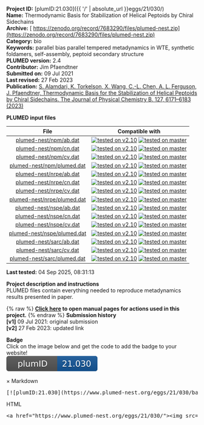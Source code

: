 **Project ID:** [plumID:21.030]({{ '/' | absolute_url }}eggs/21/030/)  
**Name:**  Thermodynamic Basis for Stabilization of Helical Peptoids by Chiral Sidechains  
**Archive:** [ https://zenodo.org/record/7683290/files/plumed-nest.zip](https://zenodo.org/record/7683290/files/plumed-nest.zip)  
**Category:**  bio  
**Keywords:**  parallel bias parallel tempered metadynamics in WTE, synthetic foldamers, self-assembly, peptoid secondary structure  
**PLUMED version:**  2.4  
**Contributor:**  Jim Pfaendtner  
**Submitted on:** 09 Jul 2021  
**Last revised:** 27 Feb 2023  
**Publication:** [S. Alamdari, K. Torkelson, X. Wang, C.-L. Chen, A. L. Ferguson, J. Pfaendtner, Thermodynamic Basis for the Stabilization of Helical Peptoids by Chiral Sidechains. The Journal of Physical Chemistry B. 127, 6171–6183 (2023)](http://dx.doi.org/10.1021/acs.jpcb.3c01913)  
  
**PLUMED input files**  
  
| File     | Compatible with |  
|:--------:|:--------:|  
| [plumed-nest/npm/ab.dat](./data/plumed-nest/npm/ab.dat.md) |  [![tested on v2.10](https://img.shields.io/badge/v2.10-passing-green.svg)](data/plumed-nest/npm/ab.dat.plumed.stderr) [![tested on master](https://img.shields.io/badge/master-passing-green.svg)](data/plumed-nest/npm/ab.dat.plumed_master.stderr) |  
| [plumed-nest/npm/cn.dat](./data/plumed-nest/npm/cn.dat.md) |  [![tested on v2.10](https://img.shields.io/badge/v2.10-passing-green.svg)](data/plumed-nest/npm/cn.dat.plumed.stderr) [![tested on master](https://img.shields.io/badge/master-passing-green.svg)](data/plumed-nest/npm/cn.dat.plumed_master.stderr) |  
| [plumed-nest/npm/cv.dat](./data/plumed-nest/npm/cv.dat.md) |  [![tested on v2.10](https://img.shields.io/badge/v2.10-passing-green.svg)](data/plumed-nest/npm/cv.dat.plumed.stderr) [![tested on master](https://img.shields.io/badge/master-passing-green.svg)](data/plumed-nest/npm/cv.dat.plumed_master.stderr) |  
| [plumed-nest/npm/plumed.dat](./data/plumed-nest/npm/plumed.dat.md) |  [![tested on v2.10](https://img.shields.io/badge/v2.10-passing-green.svg)](data/plumed-nest/npm/plumed.dat.plumed.stderr) [![tested on master](https://img.shields.io/badge/master-passing-green.svg)](data/plumed-nest/npm/plumed.dat.plumed_master.stderr) |  
| [plumed-nest/nrpe/ab.dat](./data/plumed-nest/nrpe/ab.dat.md) |  [![tested on v2.10](https://img.shields.io/badge/v2.10-passing-green.svg)](data/plumed-nest/nrpe/ab.dat.plumed.stderr) [![tested on master](https://img.shields.io/badge/master-passing-green.svg)](data/plumed-nest/nrpe/ab.dat.plumed_master.stderr) |  
| [plumed-nest/nrpe/cn.dat](./data/plumed-nest/nrpe/cn.dat.md) |  [![tested on v2.10](https://img.shields.io/badge/v2.10-passing-green.svg)](data/plumed-nest/nrpe/cn.dat.plumed.stderr) [![tested on master](https://img.shields.io/badge/master-passing-green.svg)](data/plumed-nest/nrpe/cn.dat.plumed_master.stderr) |  
| [plumed-nest/nrpe/cv.dat](./data/plumed-nest/nrpe/cv.dat.md) |  [![tested on v2.10](https://img.shields.io/badge/v2.10-passing-green.svg)](data/plumed-nest/nrpe/cv.dat.plumed.stderr) [![tested on master](https://img.shields.io/badge/master-passing-green.svg)](data/plumed-nest/nrpe/cv.dat.plumed_master.stderr) |  
| [plumed-nest/nrpe/plumed.dat](./data/plumed-nest/nrpe/plumed.dat.md) |  [![tested on v2.10](https://img.shields.io/badge/v2.10-passing-green.svg)](data/plumed-nest/nrpe/plumed.dat.plumed.stderr) [![tested on master](https://img.shields.io/badge/master-passing-green.svg)](data/plumed-nest/nrpe/plumed.dat.plumed_master.stderr) |  
| [plumed-nest/nspe/ab.dat](./data/plumed-nest/nspe/ab.dat.md) |  [![tested on v2.10](https://img.shields.io/badge/v2.10-passing-green.svg)](data/plumed-nest/nspe/ab.dat.plumed.stderr) [![tested on master](https://img.shields.io/badge/master-passing-green.svg)](data/plumed-nest/nspe/ab.dat.plumed_master.stderr) |  
| [plumed-nest/nspe/cn.dat](./data/plumed-nest/nspe/cn.dat.md) |  [![tested on v2.10](https://img.shields.io/badge/v2.10-passing-green.svg)](data/plumed-nest/nspe/cn.dat.plumed.stderr) [![tested on master](https://img.shields.io/badge/master-passing-green.svg)](data/plumed-nest/nspe/cn.dat.plumed_master.stderr) |  
| [plumed-nest/nspe/cv.dat](./data/plumed-nest/nspe/cv.dat.md) |  [![tested on v2.10](https://img.shields.io/badge/v2.10-passing-green.svg)](data/plumed-nest/nspe/cv.dat.plumed.stderr) [![tested on master](https://img.shields.io/badge/master-passing-green.svg)](data/plumed-nest/nspe/cv.dat.plumed_master.stderr) |  
| [plumed-nest/nspe/plumed.dat](./data/plumed-nest/nspe/plumed.dat.md) |  [![tested on v2.10](https://img.shields.io/badge/v2.10-passing-green.svg)](data/plumed-nest/nspe/plumed.dat.plumed.stderr) [![tested on master](https://img.shields.io/badge/master-passing-green.svg)](data/plumed-nest/nspe/plumed.dat.plumed_master.stderr) |  
| [plumed-nest/sarc/ab.dat](./data/plumed-nest/sarc/ab.dat.md) |  [![tested on v2.10](https://img.shields.io/badge/v2.10-passing-green.svg)](data/plumed-nest/sarc/ab.dat.plumed.stderr) [![tested on master](https://img.shields.io/badge/master-passing-green.svg)](data/plumed-nest/sarc/ab.dat.plumed_master.stderr) |  
| [plumed-nest/sarc/cv.dat](./data/plumed-nest/sarc/cv.dat.md) |  [![tested on v2.10](https://img.shields.io/badge/v2.10-passing-green.svg)](data/plumed-nest/sarc/cv.dat.plumed.stderr) [![tested on master](https://img.shields.io/badge/master-passing-green.svg)](data/plumed-nest/sarc/cv.dat.plumed_master.stderr) |  
| [plumed-nest/sarc/plumed.dat](./data/plumed-nest/sarc/plumed.dat.md) |  [![tested on v2.10](https://img.shields.io/badge/v2.10-passing-green.svg)](data/plumed-nest/sarc/plumed.dat.plumed.stderr) [![tested on master](https://img.shields.io/badge/master-passing-green.svg)](data/plumed-nest/sarc/plumed.dat.plumed_master.stderr) |  
  
**Last tested:**  04 Sep 2025, 08:31:13
  
**Project description and instructions**  
PLUMED files contain everything needed to reproduce metadynamics results presented in paper. 

  
{% raw %}
<b><a href="https://www.plumed.org/doc-master/user-doc/html/actionlist/?actions=ALPHABETA,COORDINATION,ENERGY,GYRATION,METAD,PBMETAD,PRINT,DISTANCE,INCLUDE,COM,TORSION" target="_blank">Click here</a> to open manual pages for actions used in this project.</b>
{% endraw %}
**Submission history**  
**[v1]** 09 Jul 2021: original submission  
**[v2]** 27 Feb 2023: updated link  
  
**Badge**  
Click on the image below and get the code to add the badge to your website!  
<img src="./badge.svg" alt="plumeDnest:21.030" id="myBtn" class="badge">
<div id="myModal" class="modal">
  <div class="modal-content">
    <span class="close">&times;</span>
    Markdown<pre>[![plumID:21.030](https://www.plumed-nest.org/eggs/21/030/badge.svg)](https://www.plumed-nest.org/eggs/21/030/)</pre>
    HTML<pre>&lt;a href="https://www.plumed-nest.org/eggs/21/030/"&gt;&lt;img src="https://www.plumed-nest.org/eggs/21/030/badge.svg" alt="plumID:21.030"&gt;&lt;/a&gt;</pre>
  </div>
</div>
